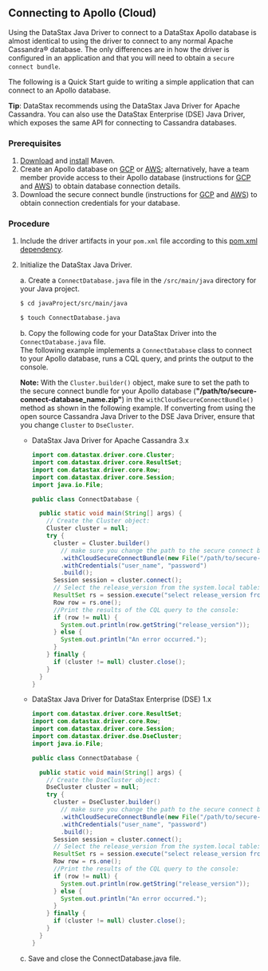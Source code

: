 ## Connecting to Apollo (Cloud)

Using the DataStax Java Driver to connect to a DataStax Apollo database is almost identical to using
the driver to connect to any normal Apache Cassandra® database. The only differences are in how the
driver is configured in an application and that you will need to obtain a `secure connect bundle`.

The following is a Quick Start guide to writing a simple application that can connect to an Apollo
database.

   **Tip**: DataStax recommends using the DataStax Java Driver for Apache Cassandra. You can also
   use the DataStax Enterprise (DSE) Java Driver, which exposes the same API for connecting to
   Cassandra databases.

### Prerequisites

1. [Download][Download Maven] and [install][Install Maven] Maven.
1. Create an Apollo database on [GCP][Create an Apollo database - GCP] or 
   [AWS][Create an Apollo database - AWS]; alternatively, have a team member provide access to their
   Apollo database (instructions for [GCP][Access an Apollo database - GCP] and 
   [AWS][Access an Apollo database - AWS]) to obtain database connection details.
1. Download the secure connect bundle (instructions for 
   [GCP][Download the secure connect bundle - GCP] and 
   [AWS][Download the secure connect bundle - AWS]) to obtain connection credentials for your 
   database.

### Procedure

1. Include the driver artifacts in your `pom.xml` file according to this [pom.xml dependency].

1. Initialize the DataStax Java Driver.

    a. Create a `ConnectDatabase.java` file in the `/src/main/java` directory for your Java project.

      ```sh
      $ cd javaProject/src/main/java
      ```
      ```sh
      $ touch ConnectDatabase.java
      ```

    b. Copy the following code for your DataStax Driver into the `ConnectDatabase.java` file.  
    The following example implements a `ConnectDatabase` class to connect to your Apollo database,
    runs a CQL query, and prints the output to the console.

      **Note:** With the `Cluster.builder()` object, make sure to set the path to the secure
      connect bundle for your Apollo database (**"/path/to/secure-connect-database_name.zip"**) in
      the `withCloudSecureConnectBundle()` method as shown in the following example. If converting
      from using the open source Cassandra Java Driver to the DSE Java Driver, ensure that you
      change `Cluster` to `DseCluster`.    
      * DataStax Java Driver for Apache Cassandra 3.x

          ```java
          import com.datastax.driver.core.Cluster;
          import com.datastax.driver.core.ResultSet;
          import com.datastax.driver.core.Row;
          import com.datastax.driver.core.Session;
          import java.io.File;

          public class ConnectDatabase {

            public static void main(String[] args) {
              // Create the Cluster object:
              Cluster cluster = null;
              try {
                cluster = Cluster.builder()
                  // make sure you change the path to the secure connect bundle below
                  .withCloudSecureConnectBundle(new File("/path/to/secure-connect-database_name.zip"))
                  .withCredentials("user_name", "password")
                  .build();
                Session session = cluster.connect();
                // Select the release_version from the system.local table:
                ResultSet rs = session.execute("select release_version from system.local");
                Row row = rs.one();
                //Print the results of the CQL query to the console:
                if (row != null) {
                  System.out.println(row.getString("release_version"));
                } else {
                  System.out.println("An error occurred.");
                }
              } finally {
                if (cluster != null) cluster.close();
              }
            }
          }
          ```
      * DataStax Java Driver for DataStax Enterprise (DSE) 1.x

          ```java
          import com.datastax.driver.core.ResultSet;
          import com.datastax.driver.core.Row;
          import com.datastax.driver.core.Session;
          import com.datastax.driver.dse.DseCluster;
          import java.io.File;

          public class ConnectDatabase {

            public static void main(String[] args) {
              // Create the DseCluster object:
              DseCluster cluster = null;
              try {
                cluster = DseCluster.builder()
                  // make sure you change the path to the secure connect bundle below
                  .withCloudSecureConnectBundle(new File("/path/to/secure-connect-database_name.zip"))
                  .withCredentials("user_name", "password")
                  .build();
                Session session = cluster.connect();
                // Select the release_version from the system.local table:
                ResultSet rs = session.execute("select release_version from system.local");
                Row row = rs.one();
                //Print the results of the CQL query to the console:
                if (row != null) {
                  System.out.println(row.getString("release_version"));
                } else {
                  System.out.println("An error occurred.");
                }
              } finally {
                if (cluster != null) cluster.close();
              }
            }
          }
          ```

    c. Save and close the ConnectDatabase.java file.

[Download Maven]: https://maven.apache.org/download.cgi
[Install Maven]: https://maven.apache.org/install.html
[Create an Apollo database - GCP]: https://helpdocs.datastax.com/gcp/dscloud/apollo/dscloudGettingStarted.html#dscloudCreateCluster
[Create an Apollo database - AWS]: https://helpdocs.datastax.com/aws/dscloud/apollo/dscloudGettingStarted.html#dscloudCreateCluster
[Access an Apollo database - GCP]: https://helpdocs.datastax.com/gcp/dscloud/apollo/dscloudShareClusterDetails.html
[Access an Apollo database - AWS]: https://helpdocs.datastax.com/aws/dscloud/apollo/dscloudShareClusterDetails.html
[Download the secure connect bundle - GCP]: https://helpdocs.datastax.com/gcp/dscloud/apollo/dscloudObtainingCredentials.html
[Download the secure connect bundle - AWS]: https://helpdocs.datastax.com/aws/dscloud/apollo/dscloudObtainingCredentials.html
[pom.xml dependency]: ../../#getting-the-driver
